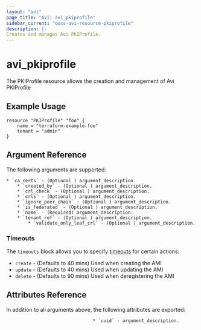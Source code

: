 ```yaml
---
layout: "avi"
page_title: "Avi: avi_pkiprofile"
sidebar_current: "docs-avi-resource-pkiprofile"
description: |-
Creates and manages Avi PKIProfile.
---
```


# avi_pkiprofile

The PKIProfile resource allows the creation and management of Avi PKIProfile

## Example Usage

```hcl
resource "PKIProfile" "foo" {
    name = "terraform-example-foo"
    tenant = "admin"
}
```

## Argument Reference

The following arguments are supported:

    * `ca_certs` - (Optional ) argument_description.
        * `created_by` - (Optional ) argument_description.
        * `crl_check` - (Optional ) argument_description.
        * `crls` - (Optional ) argument_description.
        * `ignore_peer_chain` - (Optional ) argument_description.
        * `is_federated` - (Optional ) argument_description.
        * `name` - (Required) argument_description.
        * `tenant_ref` - (Optional ) argument_description.
            * `validate_only_leaf_crl` - (Optional ) argument_description.
    
### Timeouts

The `timeouts` block allows you to specify [timeouts](https://www.terraform.io/docs/configuration/resources.html#timeouts) for certain actions:

* `create` - (Defaults to 40 mins) Used when creating the AMI
* `update` - (Defaults to 40 mins) Used when updating the AMI
* `delete` - (Defaults to 90 mins) Used when deregistering the AMI

## Attributes Reference

In addition to all arguments above, the following attributes are exported:

                                    * `uuid` - argument_description.
        
